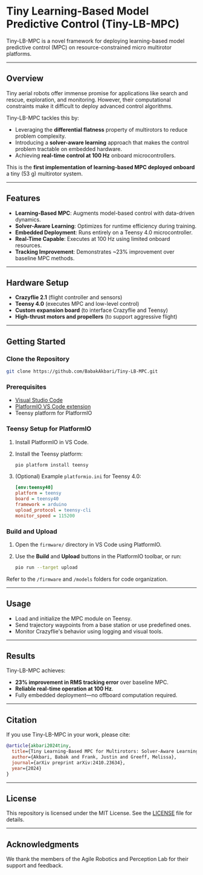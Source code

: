 # Tiny Learning-Based Model Predictive Control (Tiny-LB-MPC)

Tiny-LB-MPC is a novel framework for deploying learning-based model predictive control (MPC) on resource-constrained micro multirotor platforms.

---

## Overview

Tiny aerial robots offer immense promise for applications like search and rescue, exploration, and monitoring. However, their computational constraints make it difficult to deploy advanced control algorithms.

Tiny-LB-MPC tackles this by:
- Leveraging the **differential flatness** property of multirotors to reduce problem complexity.
- Introducing a **solver-aware learning** approach that makes the control problem tractable on embedded hardware.
- Achieving **real-time control at 100 Hz** onboard microcontrollers.

This is the **first implementation of learning-based MPC deployed onboard** a tiny (53 g) multirotor system.

---

## Features

- **Learning-Based MPC**: Augments model-based control with data-driven dynamics.
- **Solver-Aware Learning**: Optimizes for runtime efficiency during training.
- **Embedded Deployment**: Runs entirely on a Teensy 4.0 microcontroller.
- **Real-Time Capable**: Executes at 100 Hz using limited onboard resources.
- **Tracking Improvement**: Demonstrates ~23% improvement over baseline MPC methods.

---

## Hardware Setup

- **Crazyflie 2.1** (flight controller and sensors)
- **Teensy 4.0** (executes MPC and low-level control)
- **Custom expansion board** (to interface Crazyflie and Teensy)
- **High-thrust motors and propellers** (to support aggressive flight)

---

## Getting Started

### Clone the Repository

```bash
git clone https://github.com/BabakAkbari/Tiny-LB-MPC.git
```

### Prerequisites

- [Visual Studio Code](https://code.visualstudio.com/)
- [PlatformIO VS Code extension](https://platformio.org/install/ide?install=vscode)
- Teensy platform for PlatformIO

### Teensy Setup for PlatformIO

1. Install PlatformIO in VS Code.
2. Install the Teensy platform:
   ```bash
   pio platform install teensy
   ```
3. (Optional) Example `platformio.ini` for Teensy 4.0:

   ```ini
   [env:teensy40]
   platform = teensy
   board = teensy40
   framework = arduino
   upload_protocol = teensy-cli
   monitor_speed = 115200
   ```

### Build and Upload

1. Open the `firmware/` directory in VS Code using PlatformIO.
2. Use the **Build** and **Upload** buttons in the PlatformIO toolbar, or run:

   ```bash
   pio run --target upload
   ```

Refer to the `/firmware` and `/models` folders for code organization.

---

## Usage

- Load and initialize the MPC module on Teensy.
- Send trajectory waypoints from a base station or use predefined ones.
- Monitor Crazyflie's behavior using logging and visual tools.

---

## Results

Tiny-LB-MPC achieves:
- **23% improvement in RMS tracking error** over baseline MPC.
- **Reliable real-time operation at 100 Hz**.
- Fully embedded deployment—no offboard computation required.

---

## Citation

If you use Tiny-LB-MPC in your work, please cite:

```bibtex
@article{akbari2024tiny,
  title={Tiny Learning-Based MPC for Multirotors: Solver-Aware Learning for Efficient Embedded Predictive Control},
  author={Akbari, Babak and Frank, Justin and Greeff, Melissa},
  journal={arXiv preprint arXiv:2410.23634},
  year={2024}
}
```

---

## License

This repository is licensed under the MIT License. See the [LICENSE](LICENSE) file for details.

---

## Acknowledgments

We thank the members of the Agile Robotics and Perception Lab for their support and feedback.
